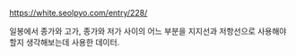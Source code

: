 https://white.seolpyo.com/entry/228/

일봉에서 종가와 고가, 종가와 저가 사이의 어느 부분을 지지선과 저항선으로 사용해야할지 생각해보는데 사용한 데이터.
